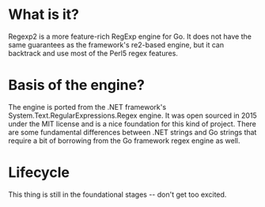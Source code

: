 # What is it?
Regexp2 is a more feature-rich RegExp engine for Go.  It does not have the same guarantees as the framework's re2-based engine, but it can backtrack and use most of the Perl5 regex features. 

# Basis of the engine?
The engine is ported from the .NET framework's System.Text.RegularExpressions.Regex engine.  It was open sourced in 2015 under the MIT license and is a nice foundation for this kind of project.  There are some fundamental differences between .NET strings and Go strings that require a bit of borrowing from the Go framework regex engine as well.  

# Lifecycle
This thing is still in the foundational stages -- don't get too excited.